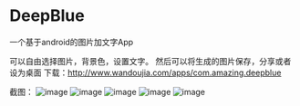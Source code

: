 # DeepBlue
一个基于android的图片加文字App

可以自由选择图片，背景色，设置文字。
然后可以将生成的图片保存，分享或者设为桌面
下载：http://www.wandoujia.com/apps/com.amazing.deepblue

截图：
![image](https://github.com/amazingyyc/DeepBlue/blob/master/pic/S50529-143733.jpg)
![image](https://github.com/amazingyyc/DeepBlue/blob/master/pic/S50529-143819.jpg)
![image](https://github.com/amazingyyc/DeepBlue/blob/master/pic/S50529-143948.jpg)
![image](https://github.com/amazingyyc/DeepBlue/blob/master/pic/S50529-143953.jpg)
![image](https://github.com/amazingyyc/DeepBlue/blob/master/pic/S50529-144036.jpg)
